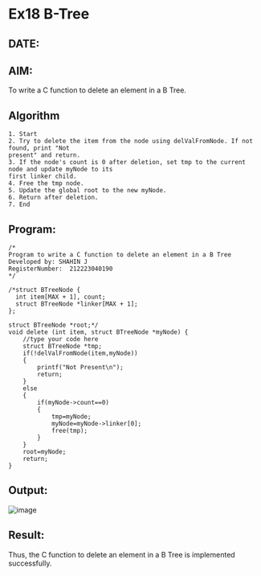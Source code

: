 # Ex18 B-Tree
## DATE:
## AIM:
To write a C function to delete an element in a B Tree.
## Algorithm
```
1. Start 
2. Try to delete the item from the node using delValFromNode. If not found, print "Not 
present" and return. 
3. If the node's count is 0 after deletion, set tmp to the current node and update myNode to its 
first linker child. 
4. Free the tmp node. 
5. Update the global root to the new myNode. 
6. Return after deletion. 
7. End
```
## Program:
```
/*
Program to write a C function to delete an element in a B Tree
Developed by: SHAHIN J
RegisterNumber:  212223040190
*/
```
```
/*struct BTreeNode {
  int item[MAX + 1], count;
  struct BTreeNode *linker[MAX + 1];
};

struct BTreeNode *root;*/
void delete (int item, struct BTreeNode *myNode) {
    //type your code here
    struct BTreeNode *tmp;
    if(!delValFromNode(item,myNode))
    {
        printf("Not Present\n");
        return;
    }
    else
    {
        if(myNode->count==0)
        {
            tmp=myNode;
            myNode=myNode->linker[0];
            free(tmp);
        }
    }
    root=myNode;
    return;
}
```
## Output:
![image](https://github.com/user-attachments/assets/8a6e4b46-7447-46e2-a7b9-8f6720f811c6)

## Result:
Thus, the C function to delete an element in a B Tree is implemented successfully.
